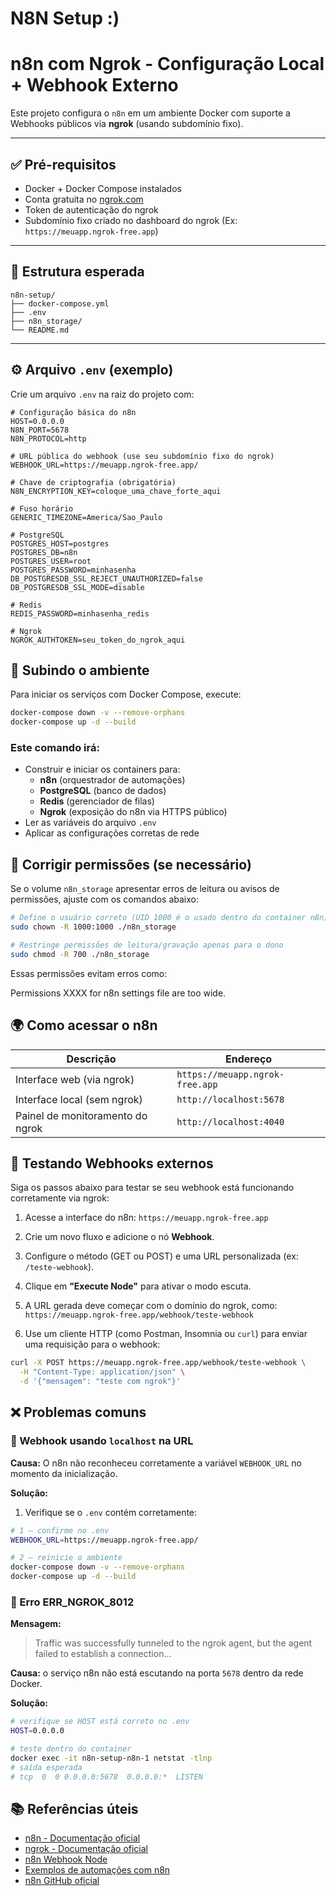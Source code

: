 # N8N Setup :)


# n8n com Ngrok - Configuração Local + Webhook Externo

Este projeto configura o `n8n` em um ambiente Docker com suporte a Webhooks públicos via **ngrok** (usando subdomínio fixo).

---

## ✅ Pré-requisitos

- Docker + Docker Compose instalados
- Conta gratuita no [ngrok.com](https://ngrok.com)
- Token de autenticação do ngrok
- Subdomínio fixo criado no dashboard do ngrok (Ex: `https://meuapp.ngrok-free.app`)

---

## 📁 Estrutura esperada

```plaintext
n8n-setup/
├── docker-compose.yml
├── .env
├── n8n_storage/
└── README.md
```
---

## ⚙️ Arquivo `.env` (exemplo)

Crie um arquivo `.env` na raiz do projeto com:

```env
# Configuração básica do n8n
HOST=0.0.0.0
N8N_PORT=5678
N8N_PROTOCOL=http

# URL pública do webhook (use seu subdomínio fixo do ngrok)
WEBHOOK_URL=https://meuapp.ngrok-free.app/

# Chave de criptografia (obrigatória)
N8N_ENCRYPTION_KEY=coloque_uma_chave_forte_aqui

# Fuso horário
GENERIC_TIMEZONE=America/Sao_Paulo

# PostgreSQL
POSTGRES_HOST=postgres
POSTGRES_DB=n8n
POSTGRES_USER=root
POSTGRES_PASSWORD=minhasenha
DB_POSTGRESDB_SSL_REJECT_UNAUTHORIZED=false
DB_POSTGRESDB_SSL_MODE=disable

# Redis
REDIS_PASSWORD=minhasenha_redis

# Ngrok
NGROK_AUTHTOKEN=seu_token_do_ngrok_aqui
```

## 🐳 Subindo o ambiente

Para iniciar os serviços com Docker Compose, execute:

```bash
docker-compose down -v --remove-orphans
docker-compose up -d --build
```

### Este comando irá:

- Construir e iniciar os containers para:
  - **n8n** (orquestrador de automações)
  - **PostgreSQL** (banco de dados)
  - **Redis** (gerenciador de filas)
  - **Ngrok** (exposição do n8n via HTTPS público)
- Ler as variáveis do arquivo `.env`
- Aplicar as configurações corretas de rede


## 🔐 Corrigir permissões (se necessário)

Se o volume `n8n_storage` apresentar erros de leitura ou avisos de permissões, ajuste com os comandos abaixo:

```bash
# Define o usuário correto (UID 1000 é o usado dentro do container n8n)
sudo chown -R 1000:1000 ./n8n_storage

# Restringe permissões de leitura/gravação apenas para o dono
sudo chmod -R 700 ./n8n_storage
```

Essas permissões evitam erros como:

Permissions XXXX for n8n settings file are too wide.


## 🌍 Como acessar o n8n

| Descrição                             | Endereço                                    |
|---------------------------------------|---------------------------------------------|
| Interface web (via ngrok)             | `https://meuapp.ngrok-free.app`             |
| Interface local (sem ngrok)           | `http://localhost:5678`                     |
| Painel de monitoramento do ngrok      | `http://localhost:4040`                     |

## 📡 Testando Webhooks externos

Siga os passos abaixo para testar se seu webhook está funcionando corretamente via ngrok:

1. Acesse a interface do n8n:
   `https://meuapp.ngrok-free.app`

2. Crie um novo fluxo e adicione o nó **Webhook**.

3. Configure o método (GET ou POST) e uma URL personalizada (ex: `/teste-webhook`).

4. Clique em **"Execute Node"** para ativar o modo escuta.

5. A URL gerada deve começar com o domínio do ngrok, como:
   `https://meuapp.ngrok-free.app/webhook/teste-webhook`

6. Use um cliente HTTP (como Postman, Insomnia ou `curl`) para enviar uma requisição para o webhook:

```bash
curl -X POST https://meuapp.ngrok-free.app/webhook/teste-webhook \
  -H "Content-Type: application/json" \
  -d '{"mensagem": "teste com ngrok"}'
```

## ❌ Problemas comuns

### 🔸 Webhook usando `localhost` na URL

**Causa:**
O n8n não reconheceu corretamente a variável `WEBHOOK_URL` no momento da inicialização.

**Solução:**

1. Verifique se o `.env` contém corretamente:

```bash
# 1 – confirme no .env
WEBHOOK_URL=https://meuapp.ngrok-free.app/

# 2 – reinicie o ambiente
docker-compose down -v --remove-orphans
docker-compose up -d --build
```

### 🔸 Erro ERR_NGROK_8012

**Mensagem:**
> Traffic was successfully tunneled to the ngrok agent, but the agent failed to establish a connection…

**Causa:**
o serviço n8n não está escutando na porta `5678` dentro da rede Docker.

**Solução:**
```bash
# verifique se HOST está correto no .env
HOST=0.0.0.0

# teste dentro do container
docker exec -it n8n-setup-n8n-1 netstat -tlnp
# saída esperada
# tcp  0  0 0.0.0.0:5678  0.0.0.0:*  LISTEN
```

## 📚 Referências úteis

- [n8n - Documentação oficial](https://docs.n8n.io)
- [ngrok - Documentação oficial](https://ngrok.com/docs)
- [n8n Webhook Node](https://docs.n8n.io/integrations/builtin/core-nodes/n8n-nodes-base.webhook/)
- [Exemplos de automações com n8n](https://n8n.io/workflows)
- [n8n GitHub oficial](https://github.com/n8n-io/n8n)
